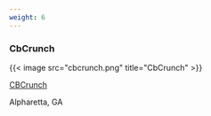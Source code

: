```yaml
---
weight: 6
---
```


### CbCrunch

{{< image src="cbcrunch.png" title="CbCrunch" >}}

[CBCrunch](https://www.cbcrunch.com/)

Alpharetta, GA
